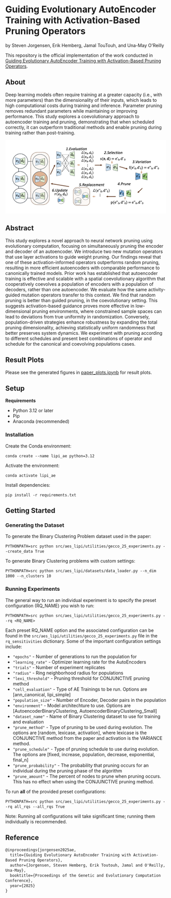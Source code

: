 # Guiding Evolutionary AutoEncoder Training with Activation-Based Pruning Operators
by Steven Jorgensen, Erik Hemberg, Jamal TouTouh, and Una-May O'Reilly

This repository is the official implementation of the work conducted in [Guiding Evolutionary AutoEncoder Training with Activation-Based Pruning Operators](https://doi.org/10.1145/3712256.3726449). 

## About
Deep learning models often require training at a greater capacity (i.e., with more parameters) than the dimensionality of their inputs, which leads to high computational costs during training and inference. Parameter pruning removes redundant parameters while maintaining or improving performance. This study explores a coevolutionary approach to autoencoder training and pruning, demonstrating that when scheduled correctly, it can outperform traditional methods and enable pruning during training rather than post-training.

![Overview of Lipi](./assets/lipi-overview.jpg)

## Abstract
This study explores a novel approach to neural network pruning using evolutionary computation, focusing on simultaneously pruning the encoder and decoder of an autoencoder. We introduce two new mutation operators that use layer activations to guide weight pruning. Our findings reveal that one of these activation-informed operators outperforms random pruning, resulting in more efficient autoencoders with comparable performance to canonically trained models. Prior work has established that autoencoder training is effective and scalable with a spatial coevolutionary algorithm that cooperatively coevolves a population of encoders with a population of decoders, rather than one autoencoder. We evaluate how the same activity-guided mutation operators transfer to this context. We find that random pruning is better than guided pruning, in the coevolutionary setting. This suggests activation-based guidance proves more effective in low-dimensional pruning environments, where constrained sample spaces can lead to deviations from true uniformity in randomization. Conversely, population-driven strategies enhance robustness by expanding the total pruning dimensionality, achieving statistically uniform randomness that better preserves system dynamics. We experiment with pruning according to different schedules and present best combinations of operator and schedule for the canonical and coevolving populations cases.

## Result Plots

Please see the generated figures in [paper_plots.ipynb](https://github.com/ALFA-group/lipizzaner-ae-prune/blob/main/paper_plots.ipynb) for result plots.

## Setup

**Requirements**
* Python 3.12 or later
* Pip
* Anaconda (recommended)

### Installation

Create the Conda environment:
```
conda create --name lipi_ae python=3.12
```
Activate the environment:
```
conda activate lipi_ae
```
Install dependencies:
```
pip install -r requirements.txt
```

## Getting Started

### Generating the Dataset
To generate the Binary Clustering Problem dataset used in the paper:
```
PYTHONPATH=src python src/aes_lipi/utilities/gecco_25_experiments.py --create_data True
```

To generate Binary Clustering problems with custom settings:
```
PYTHONPATH=src python src/aes_lipi/datasets/data_loader.py --n_dim 1000 --n_clusters 10
```

### Running Experiments

The general way to run an individual experiment is to specify the preset configuration (RQ_NAME) you wish to run:

```
PYTHONPATH=src python src/aes_lipi/utilities/gecco_25_experiments.py --rq <RQ_NAME>
```

Each preset RQ_NAME option and the associated configuration can be found in the `src/aes_lipi/utilities/gecco_25_experiments.py` file in the `rq_sensitivities` dictionary. Some of the important configuration settings include:

* `"epochs"` - Number of generations to run the population for
* `"learning_rate"` - Optimizer learning rate for the AutoEncoders
* `"trials"` - Number of experiment replicates
* `"radius"` - Ring neighborhood radius for populations
* `"lexi_threshold"` - Pruning threshold for CONJUNCTIVE pruning method
* `"cell_evaluation"` - Type of AE Trainings to be run. Options are [ann_canonical, lipi_simple]
* `"population_size"` - Number of Encoder, Decoder pairs in the population
* `"environment"` - Model architechture to use. Options are [AutoencoderBinaryClustering, AutoencoderBinaryClustering_Small]
* `"dataset_name"` - Name of Binary Clustering dataset to use for training and evaluation
* `"prune_method"` - Type of pruning to be used during evolution. The options are [random, lexicase, activation], where lexicase is the CONJUNCTIVE method from the paper and activation is the VARIANCE method.
* `"prune_schedule"` - Type of pruning schedule to use during evolution. The options are [fixed, increase, population, decrease, exponential, final_n]
* `"prune_probability"` - The probability that pruning occurs for an individual during the pruning phase of the algorithm
* `"prune_amount"` - The percent of nodes to prune when pruning occurs. This has no effect when using the CONJUNCTIVE pruning method.

To run **all** of the provided preset configurations:
```
PYTHONPATH=src python src/aes_lipi/utilities/gecco_25_experiments.py --rq all_rqs --all_rqs True
```
Note: Running all configurations will take significant time; running them individually is recommended.

## Reference
```
@inproceedings{jorgensen2025ae,
  title={Guiding Evolutionary AutoEncoder Training with Activation-Based Pruning Operators},
  author={Jorgensen, Steven Hemberg, Erik Toutouh, Jamal and O'Reilly, Una-May},
  booktitle={Proceedings of the Genetic and Evolutionary Computation Conference},
  year={2025}
}
```
